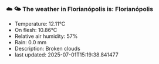 ### ☁️ 🌤️  The weather in Florianópolis is: Florianópolis

- Temperature: 12.11°C
- On flesh: 10.86°C
- Relative air humidity: 57%
- Rain: 0.0 mm
- Description: Broken clouds
- last updated: 2025-07-01T15:19:38.841477
